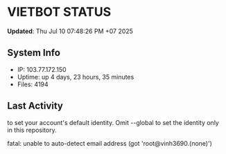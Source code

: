 # VIETBOT STATUS
**Updated**: Thu Jul 10 07:48:26 PM +07 2025

## System Info
- IP: 103.77.172.150
- Uptime: up 4 days, 23 hours, 35 minutes
- Files: 4194

## Last Activity

to set your account's default identity.
Omit --global to set the identity only in this repository.

fatal: unable to auto-detect email address (got 'root@vinh3690.(none)')
